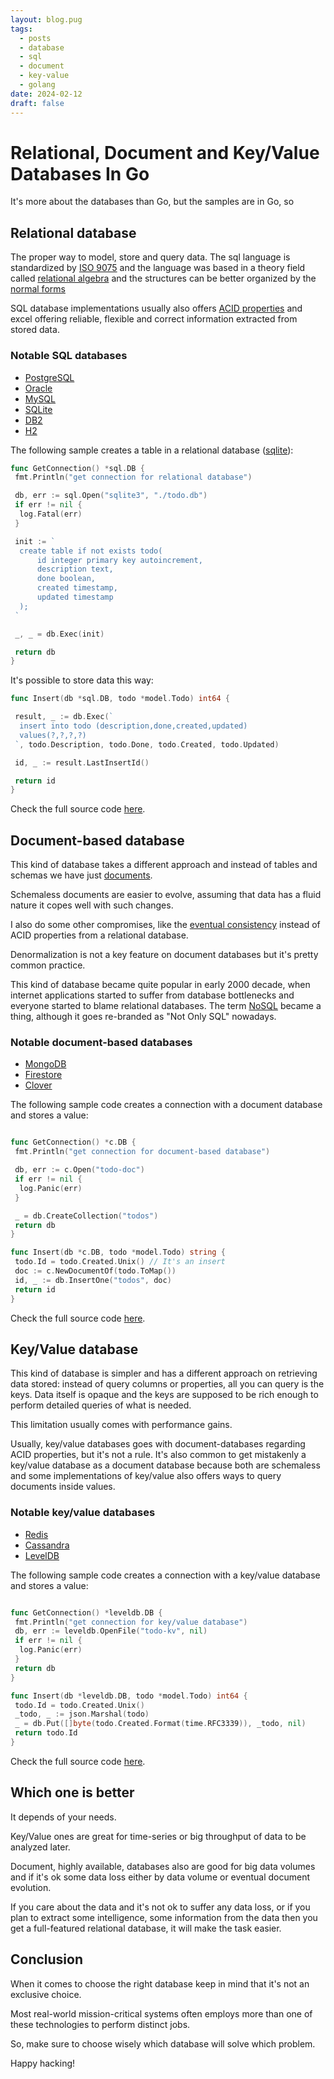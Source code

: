 ```yaml
---
layout: blog.pug
tags:
  - posts
  - database
  - sql
  - document
  - key-value
  - golang
date: 2024-02-12
draft: false
---
```

# Relational, Document and Key/Value Databases In Go

It's more about the databases than Go, but the samples are in Go, so

## Relational database

The proper way to model, store and query data. The sql language is standardized
by [ISO 9075][10] and the language was based in a theory field called
[relational algebra][20] and the structures can be better organized by the
[normal forms][30]

SQL database implementations usually also offers [ACID properties][40] and excel
offering reliable, flexible and correct information extracted from stored data.

### Notable SQL databases

- [PostgreSQL](https://bing.com?q=postgresql)
- [Oracle](https://bing.com?q=oracle)
- [MySQL](https://bing.com?q=mysql)
- [SQLite](https://bing.com?q=sqlite)
- [DB2](https://bing.com?q=db2)
- [H2](https://bing.com?q=h2%20database%20engine)

The following sample creates a table in a relational database ([sqlite][50]):

```go
func GetConnection() *sql.DB {
 fmt.Println("get connection for relational database")

 db, err := sql.Open("sqlite3", "./todo.db")
 if err != nil {
  log.Fatal(err)
 }

 init := `
  create table if not exists todo(
      id integer primary key autoincrement, 
      description text, 
      done boolean, 
      created timestamp, 
      updated timestamp
  );
 `

 _, _ = db.Exec(init)

 return db
}
```

It's possible to store data this way:

```go
func Insert(db *sql.DB, todo *model.Todo) int64 {

 result, _ := db.Exec(`
  insert into todo (description,done,created,updated)
  values(?,?,?,?)
 `, todo.Description, todo.Done, todo.Created, todo.Updated)

 id, _ := result.LastInsertId()

 return id
}
```

Check the full source code [here][60].

## Document-based database

This kind of database takes a different approach and instead of tables and
schemas we have just [documents][70].

Schemaless documents are easier to evolve, assuming that data has a fluid nature
it copes well with such changes.

I also do some other compromises, like the [eventual consistency][80] instead of
ACID properties from a relational database.

Denormalization is not a key feature on document databases but it's pretty
common practice.

This kind of database became quite popular in early 2000 decade, when internet
applications started to suffer from database bottlenecks and everyone started to
blame relational databases. The term [NoSQL][90] became a thing, although it
goes re-branded as "Not Only SQL" nowadays.

### Notable document-based databases

- [MongoDB](https://bing.com?q=mongodb)
- [Firestore](https://bing.com?q=firestore)
- [Clover](https://bing.com?q=clover%20document%20database)

The following sample code creates a connection with a document database and
stores a value:

```go

func GetConnection() *c.DB {
 fmt.Println("get connection for document-based database")

 db, err := c.Open("todo-doc")
 if err != nil {
  log.Panic(err)
 }

 _ = db.CreateCollection("todos")
 return db
}

func Insert(db *c.DB, todo *model.Todo) string {
 todo.Id = todo.Created.Unix() // It's an insert
 doc := c.NewDocumentOf(todo.ToMap())
 id, _ := db.InsertOne("todos", doc)
 return id
}
```

Check the full source code [here][60].

## Key/Value database

This kind of database is simpler and has a different approach on retrieving data
stored: instead of query columns or properties, all you can query is the keys.
Data itself is opaque and the keys are supposed to be rich enough to perform
detailed queries of what is needed.

This limitation usually comes with performance gains.

Usually, key/value databases goes with document-databases regarding ACID
properties, but it's not a rule. It's also common to get mistakenly a key/value
database as a document database because both are schemaless and some
implementations of key/value also offers ways to query documents inside values.

### Notable key/value databases

- [Redis](https://bing.com?q=redis)
- [Cassandra](https://bing.com?q=cassandra)
- [LevelDB](https://bing.com?q=leveldb)

The following sample code creates a connection with a key/value database and
stores a value:

```go

func GetConnection() *leveldb.DB {
 fmt.Println("get connection for key/value database")
 db, err := leveldb.OpenFile("todo-kv", nil)
 if err != nil {
  log.Panic(err)
 }
 return db
}

func Insert(db *leveldb.DB, todo *model.Todo) int64 {
 todo.Id = todo.Created.Unix()
 _todo, _ := json.Marshal(todo)
 _ = db.Put([]byte(todo.Created.Format(time.RFC3339)), _todo, nil)
 return todo.Id
}
```

Check the full source code [here][60].

## Which one is better

It depends of your needs.

Key/Value ones are great for time-series or big throughput of data to be
analyzed later.

Document, highly available, databases also are good for big data volumes and if
it's ok some data loss either by data volume or eventual document evolution.

If you care about the data and it's not ok to suffer any data loss, or if you
plan to extract some intelligence, some information from the data then you get
a full-featured relational database, it will make the task easier.

## Conclusion

When it comes to choose the right database keep in mind that it's not an
exclusive choice.

Most real-world mission-critical systems often employs more than one of these
technologies to perform distinct jobs.

So, make sure to choose wisely which database will solve which problem.

Happy hacking!

[10]: https://en.wikipedia.org/wiki/ISO/IEC_9075
[20]: https://en.wikipedia.org/wiki/Relational_algebra
[30]: https://en.wikipedia.org/wiki/Database_normalization
[40]: https://en.wikipedia.org/wiki/ACID
[50]: https://www.sqlite.org
[60]: https://github.com/sombriks/my-golang-handbook/tree/main/exercises/0013-databases
[70]: https://www.mongodb.com/docs/manual/introduction/
[80]: https://en.wikipedia.org/wiki/Eventual_consistency
[90]: https://en.wikipedia.org/wiki/NoSQL
